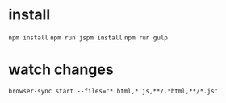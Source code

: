 # install
`npm install`
`npm run jspm install`
`npm run gulp`

# watch changes
`browser-sync start --files="*.html,*.js,**/.*html,**/*.js"`
